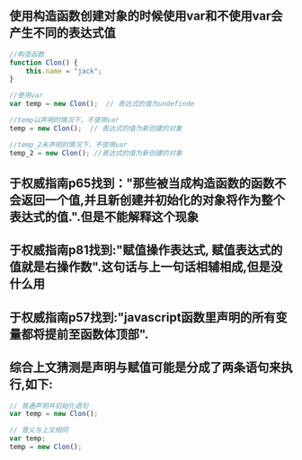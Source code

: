 ## 使用构造函数创建对象的时候使用var和不使用var会产生不同的表达式值
```javascript
//构造函数
function Clon() {
	this.name = "jack";
}

//使用var 
var temp = new Clon();  // 表达式的值为undefinde

//temp以声明的情况下，不使用var
temp = new Clon();	// 表达式的值为新创建的对象

//temp_2未声明的情况下，不使用var
temp_2 = new Clon(); //表达式的值为新创建的对象
```
## 于权威指南p65找到："那些被当成构造函数的函数不会返回一个值,并且新创建并初始化的对象将作为整个表达式的值.".但是不能解释这个现象

## 于权威指南p81找到:"赋值操作表达式, 赋值表达式的值就是右操作数".这句话与上一句话相辅相成,但是没什么用

## 于权威指南p57找到:"javascript函数里声明的所有变量都将提前至函数体顶部".

## 综合上文猜测是声明与赋值可能是分成了两条语句来执行,如下:

```javascript
// 普通声明并初始化语句
var temp = new Clon();
```
```javascript
// 意义与上文相同
var temp;
temp = new Clon();
```
